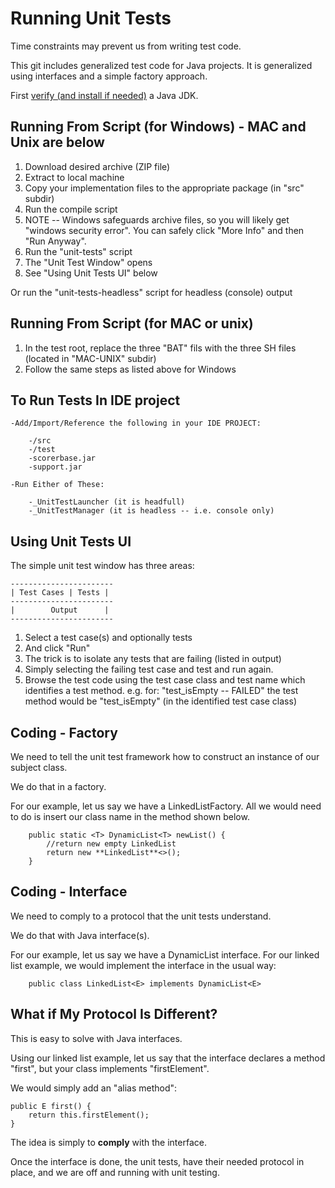 

# Running Unit Tests

Time constraints may prevent us from writing test code.

This git includes generalized test code for Java projects. It is generalized using interfaces and a simple factory approach.

First [verify (and install if needed)](https://objectcoding.com/Books/XdocRoot/Intro/I/103InstallingJava/103InstallingJava.html?20112813203) a Java JDK.

## Running From Script (for Windows) - MAC and Unix are below

1. Download desired archive (ZIP file)
2. Extract to local machine
3. Copy your implementation files to the appropriate package (in "src" subdir)
4. Run the compile script
5. NOTE -- Windows safeguards archive files, so you will likely get "windows security error". You can safely click "More Info" and then "Run Anyway".
6. Run the "unit-tests" script
7. The "Unit Test Window" opens
8. See "Using Unit Tests UI" below

Or run the "unit-tests-headless" script for headless (console) output

## Running From Script (for MAC or unix)

1. In the test root, replace the three "BAT" fils with the three SH files (located in "MAC-UNIX" subdir)
2. Follow the same steps as listed above for Windows

## To Run Tests In IDE project

	-Add/Import/Reference the following in your IDE PROJECT:

		-/src
		-/test
		-scorerbase.jar
		-support.jar
		
	-Run Either of These:	
	
		-_UnitTestLauncher (it is headfull)
		-_UnitTestManager (it is headless -- i.e. console only)	

## Using Unit Tests UI

The simple unit test window has three areas:

	-----------------------
	| Test Cases | Tests |
	-----------------------
	|        Output      |
	-----------------------

1. Select a test case(s) and optionally tests
2. And click "Run"
3. The trick is to isolate any tests that are failing (listed in output)
4. Simply selecting the failing test case and test and run again.
5. Browse the test code using the test case class and test name which identifies a test method.
  e.g. for:
      "test_isEmpty -- FAILED"
  the test method would be "test_isEmpty" (in the identified test case class)

## Coding - Factory

We need to tell the unit test framework how to construct an instance of our subject class.

We do that in a factory.

For our example, let us say we have a LinkedListFactory. All we would need to do is insert our class name in the method shown below.

~~~
	public static <T> DynamicList<T> newList() {
		//return new empty LinkedList
		return new **LinkedList**<>();
	}
~~~

## Coding - Interface

We need to comply to a protocol that the unit tests understand.

We do that with Java interface(s).

For our example, let us say we have a DynamicList interface. For our linked list example, we would implement the interface in the usual way:

~~~
	public class LinkedList<E> implements DynamicList<E>
~~~

## What if My Protocol Is Different?

This is easy to solve with Java interfaces.

Using our linked list example, let us say that the interface declares a method "first", but your class implements "firstElement".

We would simply add an "alias method":

~~~
public E first() {
	return this.firstElement();
}
~~~

The idea is simply to **comply** with the interface.

Once the interface is done, the unit tests, have their needed protocol in place, and we are off and running with unit testing.
